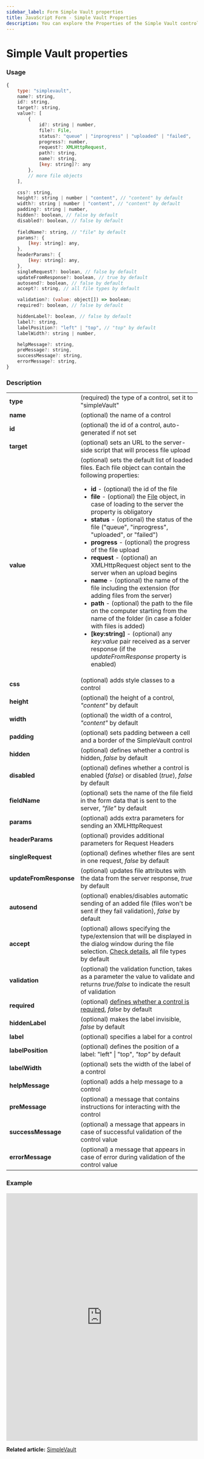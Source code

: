 ```yaml
---
sidebar_label: Form Simple Vault properties
title: JavaScript Form - Simple Vault Properties 
description: You can explore the Properties of the Simple Vault control  of Form in the documentation of the DHTMLX JavaScript UI library. Browse developer guides and API reference, try out code examples and live demos, and download a free 30-day evaluation version of DHTMLX Suite.
---
```


# Simple Vault properties

### Usage

~~~js
{
    type: "simplevault",
    name?: string,
    id?: string,
    target?: string,
    value?: [
        {
            id?: string | number,
            file?: File,
            status?: "queue" | "inprogress" | "uploaded" | "failed",
            progress?: number,
            request?: XMLHttpRequest,
            path?: string,
            name?: string,
            [key: string]?: any
        },
        // more file objects
    ],

    css?: string,
    height?: string | number | "content", // "content" by default
    width?: string | number | "content", // "content" by default
    padding?: string | number, 
    hidden?: boolean, // false by default
    disabled?: boolean, // false by default
        
    fieldName?: string, // "file" by default
    params?: {
        [key: string]: any,
    },
    headerParams?: {
        [key: string]: any,
    },
    singleRequest?: boolean, // false by default
    updateFromResponse?: boolean, // true by default
    autosend?: boolean, // false by default
    accept?: string, // all file types by default

    validation?: (value: object[]) => boolean;
    required?: boolean, // false by default

    hiddenLabel?: boolean, // false by default
    label?: string,
    labelPosition?: "left" | "top", // "top" by default
    labelWidth?: string | number,

    helpMessage?: string,
    preMessage?: string,
    successMessage?: string,
    errorMessage?: string,
}
~~~

### Description

<table>
    <tbody>
        <tr>
            <td><b>type</b></td>
            <td>(required) the type of a control, set it to "simpleVault"</td>
        </tr>
        <tr>
            <td><b>name</b></td>
            <td>(optional) the name of a control</td>
        </tr>
        <tr>
            <td><b>id</b></td>
            <td>(optional) the id of a control, auto-generated if not set</td>
        </tr>
        <tr>
            <td><b>target</b></td>
            <td>(optional) sets an URL to the server-side script that will process file upload</td>
        </tr>
        <tr>
            <td id="value"><b>value</b></td>
            <td>(optional) sets the default list of loaded files. Each file object can contain the following properties:<ul><li><b>id</b> - (optional) the id of the file</li><li><b>file</b> - (optional) the <a href="https://developer.mozilla.org/en-US/docs/Web/API/File">File</a> object, in case of loading to the server the property is obligatory</li><li><b>status</b> - (optional) the status of the file ("queue", "inprogress", "uploaded", or "failed") </li><li><b>progress</b> - (optional) the progress of the file upload</li><li><b>request</b> - (optional) an XMLHttpRequest object sent to the server when an upload begins</li><li><b>name</b> - (optional) the name of the file including the extension (for adding files from the server)</li><li><b>path</b> - (optional) the path to the file on the computer starting from the name of the folder (in case a folder with files is added)</li><li><b>[key:string]</b> - (optional) any <i>key:value</i> pair received as a server response (if the <i>updateFromResponse</i> property is enabled)</li></ul></td>
        </tr>
        <tr>
            <td><b>css</b></td>
            <td>(optional) adds style classes to a control</td>
        </tr>
        <tr>
            <td><b>height</b></td>
            <td>(optional) the height of a control, <i>"content"</i> by default</td>
        </tr>
        <tr>
            <td><b>width</b></td>
            <td>(optional) the width of a control, <i>"content"</i> by default</td>
        </tr>
        <tr>
            <td><b>padding</b></td>
            <td>(optional) sets padding between a cell and a border of the SimpleVault control</td>
        </tr>
        <tr>
            <td><b>hidden</b></td>
            <td>(optional) defines whether a control is hidden, <i>false</i> by default</td>
        </tr>
        <tr>
            <td><b>disabled</b></td>
            <td>(optional) defines whether a control is enabled (<i>false</i>) or disabled (<i>true</i>), <i>false</i> by default</td>
        </tr>
        <tr>
            <td><b>fieldName</b></td>
            <td>(optional) sets the name of the file field in the form data that is sent to the server, <i>"file"</i> by default</td>
        </tr>
        <tr>
            <td><b>params</b></td>
            <td>(optional) adds extra parameters for sending an XMLHttpRequest</td>
        </tr>
        <tr>
            <td><b>headerParams</b></td>
            <td>(optional) provides additional parameters for Request Headers</td>
        </tr>
        <tr>
            <td><b>singleRequest</b></td>
            <td>(optional) defines whether files are sent in one request, <i>false</i> by default</td>
        </tr>
        <tr>
            <td><b>updateFromResponse</b></td>
            <td>(optional) updates file attributes with the data from the server response, <i>true</i> by default</td>
        </tr>
        <tr>
            <td><b>autosend</b></td>
            <td>(optional) enables/disables automatic sending of an added file (files won't be sent if they fail validation), <i>false</i> by default</td>
        </tr>
        <tr>
            <td><b>accept</b></td>
            <td>(optional) allows specifying the type/extension that will be displayed in the dialog window during the file selection. <a href="https://developer.mozilla.org/en-US/docs/Web/HTML/Attributes/accept#unique_file_type_specifiers">Check details</a>, all file types by default</td>
        </tr>
        <tr>
            <td><b>validation</b></td>
            <td>(optional) the validation function, takes as a parameter the value to validate and returns <i>true/false</i> to indicate the result of validation</td>
        </tr> 
        <tr>
            <td><b>required</b></td>
            <td>(optional) <a href="../../../work_with_form/#validating-form">defines whether a control is required</a>, <i>false</i> by default</td>
        </tr>
        <tr>
            <td><b>hiddenLabel</b></td>
            <td>(optional) makes the label invisible, <i>false</i> by default</td>
        </tr>
        <tr>
            <td><b>label</b></td>
            <td>(optional) specifies a label for a control</td>
        </tr>
        <tr>
            <td><b>labelPosition</b></td>
            <td>(optional) defines the position of a label: "left" | "top", <i>"top"</i> by default</td>
        </tr>
        <tr>
            <td><b>labelWidth</b></td>
            <td>(optional) sets the width of the label of a control</td>
        </tr>
        <tr>
            <td><b>helpMessage</b></td>
            <td>(optional) adds a help message to a control</td>
        </tr>
        <tr>
            <td><b>preMessage</b></td>
            <td>(optional) a message that contains instructions for interacting with the control</td>
        </tr>
        <tr>
            <td><b>successMessage</b></td>
            <td>(optional) a message that appears in case of successful validation of the control value</td>
        </tr>
        <tr>
            <td><b>errorMessage</b></td>
            <td>(optional) a message that appears in case of error during validation of the control value</td>
        </tr>
    </tbody>
</table>

### Example

<iframe src="https://snippet.dhtmlx.com/ofy4k51o?mode=js" frameborder="0" class="snippet_iframe" width="100%" height="650"></iframe>

**Related article:** [SimpleVault](form/simplevault.md)

